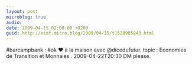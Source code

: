 ```yaml
---
layout: post
microblog: true
audio: 
date: 2009-04-15 02:00:00 +0200
guid: http://xtof.micro.blog/2009/04/15/t1528905843.html
---
```

#barcampbank : #ok ♥ à la maison avec @dicodufutur. topic : Economies de Transition et Monnaies.. 2009-04-22T20:30 DM please.
